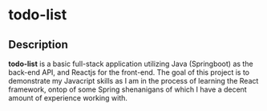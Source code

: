 # todo-list
## Description
**todo-list** is a basic full-stack application utilizing Java (Springboot) as the back-end API, and Reactjs for the front-end.  The goal of this project is to demonstrate my Javacript skills as I am in the process of learning the React framework, ontop of some Spring shenanigans of which I have a decent amount of experience working with.
